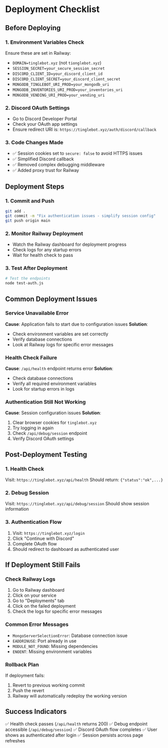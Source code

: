 # Deployment Checklist

## Before Deploying

### 1. Environment Variables Check
Ensure these are set in Railway:
- `DOMAIN=tinglebot.xyz` (not `tionglebot.xyz`)
- `SESSION_SECRET=your_secure_session_secret`
- `DISCORD_CLIENT_ID=your_discord_client_id`
- `DISCORD_CLIENT_SECRET=your_discord_client_secret`
- `MONGODB_TINGLEBOT_URI_PROD=your_mongodb_uri`
- `MONGODB_INVENTORIES_URI_PROD=your_inventories_uri`
- `MONGODB_VENDING_URI_PROD=your_vending_uri`

### 2. Discord OAuth Settings
- Go to Discord Developer Portal
- Check your OAuth app settings
- Ensure redirect URI is: `https://tinglebot.xyz/auth/discord/callback`

### 3. Code Changes Made
- ✅ Session cookies set to `secure: false` to avoid HTTPS issues
- ✅ Simplified Discord callback
- ✅ Removed complex debugging middleware
- ✅ Added proxy trust for Railway

## Deployment Steps

### 1. Commit and Push
```bash
git add .
git commit -m "Fix authentication issues - simplify session config"
git push origin main
```

### 2. Monitor Railway Deployment
- Watch the Railway dashboard for deployment progress
- Check logs for any startup errors
- Wait for health check to pass

### 3. Test After Deployment
```bash
# Test the endpoints
node test-auth.js
```

## Common Deployment Issues

### Service Unavailable Error
**Cause**: Application fails to start due to configuration issues
**Solution**: 
- Check environment variables are set correctly
- Verify database connections
- Look at Railway logs for specific error messages

### Health Check Failure
**Cause**: `/api/health` endpoint returns error
**Solution**:
- Check database connections
- Verify all required environment variables
- Look for startup errors in logs

### Authentication Still Not Working
**Cause**: Session configuration issues
**Solution**:
1. Clear browser cookies for `tinglebot.xyz`
2. Try logging in again
3. Check `/api/debug/session` endpoint
4. Verify Discord OAuth settings

## Post-Deployment Testing

### 1. Health Check
Visit: `https://tinglebot.xyz/api/health`
Should return: `{"status":"ok",...}`

### 2. Debug Session
Visit: `https://tinglebot.xyz/api/debug/session`
Should show session information

### 3. Authentication Flow
1. Visit: `https://tinglebot.xyz/login`
2. Click "Continue with Discord"
3. Complete OAuth flow
4. Should redirect to dashboard as authenticated user

## If Deployment Still Fails

### Check Railway Logs
1. Go to Railway dashboard
2. Click on your service
3. Go to "Deployments" tab
4. Click on the failed deployment
5. Check the logs for specific error messages

### Common Error Messages
- `MongoServerSelectionError`: Database connection issue
- `EADDRINUSE`: Port already in use
- `MODULE_NOT_FOUND`: Missing dependencies
- `ENOENT`: Missing environment variables

### Rollback Plan
If deployment fails:
1. Revert to previous working commit
2. Push the revert
3. Railway will automatically redeploy the working version

## Success Indicators

✅ Health check passes (`/api/health` returns 200)
✅ Debug endpoint accessible (`/api/debug/session`)
✅ Discord OAuth flow completes
✅ User shows as authenticated after login
✅ Session persists across page refreshes 